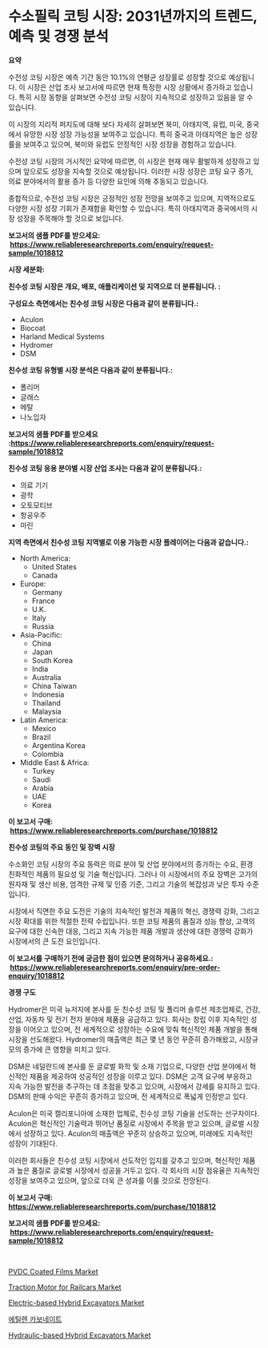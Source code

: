 <p><h1>수소필릭 코팅 시장: 2031년까지의 트렌드, 예측 및 경쟁 분석</h1></p><p><strong>요약</strong></p>
<p><p>수전성 코팅 시장은 예측 기간 동안 10.1%의 연평균 성장률로 성장할 것으로 예상됩니다. 이 시장은 산업 조사 보고서에 따르면 현재 특정한 시장 상황에서 증가하고 있습니다. 특히 시장 동향을 살펴보면 수전성 코팅 시장이 지속적으로 성장하고 있음을 알 수 있습니다.</p><p>이 시장의 지리적 퍼지도에 대해 보다 자세히 살펴보면 북미, 아태지역, 유럽, 미국, 중국에서 유망한 시장 성장 가능성을 보여주고 있습니다. 특히 중국과 아태지역은 높은 성장률을 보여주고 있으며, 북미와 유럽도 안정적인 시장 성장을 경험하고 있습니다.</p><p>수전성 코팅 시장의 거시적인 요약에 따르면, 이 시장은 현재 매우 활발하게 성장하고 있으며 앞으로도 성장을 지속할 것으로 예상됩니다. 이러한 시장 성장은 코팅 요구 증가, 의료 분야에서의 활용 증가 등 다양한 요인에 의해 추동되고 있습니다.</p><p>종합적으로, 수전성 코팅 시장은 긍정적인 성장 전망을 보여주고 있으며, 지역적으로도 다양한 시장 성장 기회가 존재함을 확인할 수 있습니다. 특히 아태지역과 중국에서의 시장 성장을 주목해야 할 것으로 보입니다.</p></p>
<p><strong>보고서의 샘플 PDF를 받으세요: &nbsp;<a href="https://www.reliableresearchreports.com/enquiry/request-sample/1018812">https://www.reliableresearchreports.com/enquiry/request-sample/1018812</a></strong></p>
<p><strong>시장 세분화:</strong></p>
<p><strong> 친수성 코팅 시장은 개요, 배포, 애플리케이션 및 지역으로 더 분류됩니다. :</strong></p>
<p><strong>구성요소 측면에서는 친수성 코팅 시장은 다음과 같이 분류됩니다.:</strong></p>
<p><ul><li>Aculon</li><li>Biocoat</li><li>Harland Medical Systems</li><li>Hydromer</li><li>DSM</li></ul></p>
<p><strong> 친수성 코팅 유형별 시장 분석은 다음과 같이 분류됩니다.:</strong></p>
<p><ul><li>폴리머</li><li>글래스</li><li>메탈</li><li>나노입자</li></ul></p>
<p><strong>보고서의 샘플 PDF를 받으세요 :<a href="https://www.reliableresearchreports.com/enquiry/request-sample/1018812">https://www.reliableresearchreports.com/enquiry/request-sample/1018812</a></strong></p>
<p><strong> 친수성 코팅 응용 분야별 시장 산업 조사는 다음과 같이 분류됩니다.:</strong></p>
<p><ul><li>의료 기기</li><li>광학</li><li>오토모티브</li><li>항공우주</li><li>마린</li></ul></p>
<p><strong>지역 측면에서 친수성 코팅 지역별로 이용 가능한 시장 플레이어는 다음과 같습니다.:</strong></p>
<p><ul>
    <li>
        North America:
        <ul>
            <li>United States</li>
            <li>Canada</li>
        </ul>
    </li>
    <li>
        Europe:
        <ul>
            <li>Germany</li>
            <li>France</li>
            <li>U.K.</li>
            <li>Italy</li>
            <li>Russia</li>
        </ul>
    </li>
    <li>
        Asia-Pacific:
        <ul>
            <li>China</li>
            <li>Japan</li>
            <li>South Korea</li>
            <li>India</li>
            <li>Australia</li>
            <li>China Taiwan</li>
            <li>Indonesia</li>
            <li>Thailand</li>
            <li>Malaysia</li>
        </ul>
    </li>
    <li>
        Latin America:
        <ul>
            <li>Mexico</li>
            <li>Brazil</li>
            <li>Argentina Korea</li>
            <li>Colombia</li>
        </ul>
    </li>
    <li>
        Middle East & Africa:
        <ul>
            <li>Turkey</li>
            <li>Saudi</li>
            <li>Arabia</li>
            <li>UAE</li>
            <li>Korea</li>
        </ul>
    </li>
    </ul></p>
<p><strong>이 보고서 구매: &nbsp;<a href="https://www.reliableresearchreports.com/purchase/1018812">https://www.reliableresearchreports.com/purchase/1018812</a></strong></p>
<p><strong>친수성 코팅의 주요 동인 및 장벽 시장</strong></p>
<p><p>수소화인 코팅 시장의 주요 동력은 의료 분야 및 산업 분야에서의 증가하는 수요, 환경 친화적인 제품의 필요성 및 기술 혁신입니다. 그러나 이 시장에서의 주요 장벽은 고가의 원자재 및 생산 비용, 엄격한 규제 및 인증 기준, 그리고 기술의 복잡성과 낮은 투자 수준입니다.</p><p>시장에서 직면한 주요 도전은 기술의 지속적인 발전과 제품의 혁신, 경쟁력 강화, 그리고 시장 확대를 위한 적절한 전략 수립입니다. 또한 코팅 제품의 품질과 성능 향상, 고객의 요구에 대한 신속한 대응, 그리고 지속 가능한 제품 개발과 생산에 대한 경쟁력 강화가 시장에서의 큰 도전 요인입니다.</p></p>
<p><strong>이 보고서를 구매하기 전에 궁금한 점이 있으면 문의하거나 공유하세요.: &nbsp;<a href="https://www.reliableresearchreports.com/enquiry/pre-order-enquiry/1018812">https://www.reliableresearchreports.com/enquiry/pre-order-enquiry/1018812</a></strong></p>
<p><strong>경쟁 구도</strong></p>
<p><p>Hydromer은 미국 뉴저지에 본사를 둔 친수성 코팅 및 폴리머 솔루션 제조업체로, 건강, 산업, 자동차 및 전기 전자 분야에 제품을 공급하고 있다. 회사는 창립 이후 지속적인 성장을 이어오고 있으며, 전 세계적으로 성장하는 수요에 맞춰 혁신적인 제품 개발을 통해 시장을 선도해왔다. Hydromer의 매출액은 최근 몇 년 동안 꾸준히 증가해왔고, 시장규모의 증가에 큰 영향을 미치고 있다.</p><p>DSM은 네덜란드에 본사를 둔 글로벌 화학 및 소재 기업으로, 다양한 산업 분야에서 혁신적인 제품을 제공하여 성공적인 성장을 이루고 있다. DSM은 고객 요구에 부응하고 지속 가능한 발전을 추구하는 데 초점을 맞추고 있으며, 시장에서 강세를 유지하고 있다. DSM의 판매 수익은 꾸준히 증가하고 있으며, 전 세계적으로 폭넓게 인정받고 있다.</p><p>Aculon은 미국 캘리포니아에 소재한 업체로, 친수성 코팅 기술을 선도하는 선구자이다. Aculon은 혁신적인 기술력과 뛰어난 품질로 시장에서 주목을 받고 있으며, 글로벌 시장에서 성장하고 있다. Aculon의 매출액은 꾸준히 상승하고 있으며, 미래에도 지속적인 성장이 기대된다.</p><p>이러한 회사들은 친수성 코팅 시장에서 선도적인 입지를 갖추고 있으며, 혁신적인 제품과 높은 품질로 글로벌 시장에서 성공을 거두고 있다. 각 회사의 시장 점유율은 지속적인 성장을 보여주고 있으며, 앞으로 더욱 큰 성과를 이룰 것으로 전망된다.</p></p>
<p><strong>이 보고서 구매: &nbsp; <a href="https://www.reliableresearchreports.com/purchase/1018812">https://www.reliableresearchreports.com/purchase/1018812</a></strong></p>
<p><strong>보고서의 샘플 PDF를 받으세요: &nbsp;<a href="https://www.reliableresearchreports.com/enquiry/request-sample/1018812">https://www.reliableresearchreports.com/enquiry/request-sample/1018812</a></strong><strong></strong></p>
<p>&nbsp;</p>
<p><p><a href="https://github.com/FassouRP/Market-Research-Report-List-3/blob/main/pvdc-coated-films-market.md">PVDC Coated Films Market</a></p><p><a href="https://view.publitas.com/reportprime-1/traction-motor-for-railcars-market-research-report-provides-thorough-industry-overview-which-offers-an-in-depth-analysis-of-product-trends-and-new-market-divisions/">Traction Motor for Railcars Market</a></p><p><a href="https://angry-finch-aaf.notion.site/Electric-based-Hybrid-Excavators-Market-Size-and-Growth-Market-Segmentation-Regional-and-Country-B-3fff242af658424ba932d0677f16a0f6">Electric-based Hybrid Excavators Market</a></p><p><a href="https://github.com/mpodehpw07370073/Market-Research-Report-List-1/blob/main/8702482189256.md">에틸렌 카보네이트</a></p><p><a href="https://chivalrous-flock-a86.notion.site/Hydraulic-based-Hybrid-Excavators-Market-Size-Growth-Outlook-from-2024-to-2031-projecting-at-Marke-476bceb755de4d7085d0f409e3fdfb24">Hydraulic-based Hybrid Excavators Market</a></p></p>